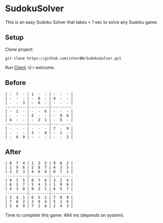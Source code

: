 # SudokuSolver

This is an easy Sudoku Solver that takes < 1 sec to solve any Sudoku game.

## Setup

Clone project:

```
git clone https://github.com/interBN/SudokuSolver.git
```

Run [Client](src/main/java/Client.java). U r welcome.

## Before

```
| -  7  - | 1  -  - | -  -  - |
| -  -  - | -  8  - | 4  -  - |
| -  -  3 | -  6  - | -  -  - |
----------|---------|----------
| -  1  - | -  -  6 | -  -  - |
| -  -  - | 5  -  - | -  9  8 |
| 4  -  - | -  2  1 | -  5  - |
----------|---------|----------
| -  -  - | -  -  - | 7  -  9 |
| -  -  - | 3  -  4 | -  1  - |
| -  6  9 | -  -  - | -  -  3 |
```

## After

```
| 8  7  4 | 1  3  5 | 9  6  2 |
| 1  9  6 | 2  8  7 | 4  3  5 |
| 2  5  3 | 4  6  9 | 8  7  1 |
----------|---------|----------
| 9  1  5 | 8  7  6 | 3  2  4 |
| 6  2  7 | 5  4  3 | 1  9  8 |
| 4  3  8 | 9  2  1 | 6  5  7 |
----------|---------|----------
| 3  4  1 | 6  5  2 | 7  8  9 |
| 7  8  2 | 3  9  4 | 5  1  6 |
| 5  6  9 | 7  1  8 | 2  4  3 |
```

Time to complete this game: 484 ms (depends on system).
